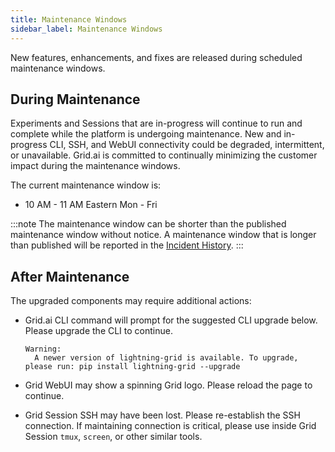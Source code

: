 ```yaml
---
title: Maintenance Windows
sidebar_label: Maintenance Windows
---
```


New features, enhancements, and fixes are released during scheduled maintenance windows.

## During Maintenance

Experiments and Sessions that are in-progress will continue to run and complete while the platform is undergoing maintenance.
New and in-progress CLI, SSH, and WebUI connectivity could be degraded, intermittent, or unavailable.
Grid.ai is committed to continually minimizing the customer impact during the maintenance windows.

The current maintenance window is:

- 10 AM - 11 AM Eastern Mon - Fri

:::note
The maintenance window can be shorter than the published maintenance window without notice.
A maintenance window that is longer than published will be reported in the [Incident History](3_service_levels.md).
:::

## After Maintenance
The upgraded components may require additional actions:
  
- Grid.ai CLI command will prompt for the suggested CLI upgrade below.  Please upgrade the CLI to continue. 
  ```
  Warning:
    A newer version of lightning-grid is available. To upgrade, please run: pip install lightning-grid --upgrade
  ```
- Grid WebUI may show a spinning Grid logo.  Please reload the page to continue.

- Grid Session SSH may have been lost.  Please re-establish the SSH connection.  If maintaining connection is critical, please use inside Grid Session `tmux`, `screen`, or other similar tools.


